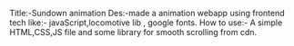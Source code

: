 Title:-Sundown animation
Des:-made a animation webapp using frontend tech like:- javaScript,locomotive lib , google fonts.
How to use:- A simple HTML,CSS,JS file and some library for smooth scrolling from cdn. 
